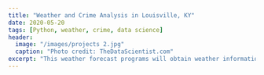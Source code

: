 ```yaml
---
title: "Weather and Crime Analysis in Louisville, KY"
date: 2020-05-20
tags: [Python, weather, crime, data science]
header:
  image: "/images/projects 2.jpg"
  caption: "Photo credit: TheDataScientist.com"
excerpt: "This weather forecast programs will obtain weather information from OpenWeatherMap website"
---
```

